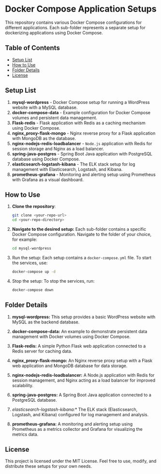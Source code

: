# Docker Compose Application Setups

This repository contains various Docker Compose configurations for different applications. Each sub-folder represents a separate setup for dockerizing applications using Docker Compose.

## Table of Contents
- [Setup List](#setup-list)
- [How to Use](#how-to-use)
- [Folder Details](#folder-details)
- [License](#license)

## Setup List

1. **mysql-wordpress** - Docker Compose setup for running a WordPress website with a MySQL database.
2. **docker-compose-data** - Example configuration for Docker Compose volumes and persistent data management.
3. **Flask-redis** - Flask application with Redis as a caching mechanism using Docker Compose.
4. **nginx_proxy-flask-mongo** - Nginx reverse proxy for a Flask application with MongoDB as the database.
5. **nginx-nodejs-redis-loadbalancer** - `Node.js` application with Redis for session storage and Nginx as a load balancer.
6. **spring-java-postgres** - Spring Boot Java application with PostgreSQL database using Docker Compose.
7. **elasticsearch-logstash-kibana** - The ELK stack setup for log management with Elasticsearch, Logstash, and Kibana.
8. **prometheus-grafana** - Monitoring and alerting setup using Prometheus with Grafana as a visual dashboard.

## How to Use

1. **Clone the repository**:
   ```bash
   git clone <your-repo-url>
   cd <your-repo-directory>
   ```

2. **Navigate to the desired setup:** Each sub-folder contains a specific Docker Compose configuration. Navigate to the folder of your choice, for example:
   ```bash
   cd mysql-wordpress
   ```

3. Run the setup: Each setup contains a `docker-compose.yml` file. To start the services, use:
   ```bash
   docker-compose up -d
   ```

4. Stop the setup: To stop the services, run:
   ```bash
   docker-compose down
   ```

## Folder Details
1. **mysql-wordpress:** This setup provides a basic WordPress website with MySQL as the backend database.

2. **docker-compose-data:** An example to demonstrate persistent data management with Docker volumes using Docker Compose.

3. **Flask-redis:** A simple Python Flask web application connected to a Redis server for caching data.

4. **nginx_proxy-flask-mongo:** An Nginx reverse proxy setup with a Flask web application and MongoDB database for data storage.

5. **nginx-nodejs-redis-loadbalancer:** A Node.js application with Redis for session management, and Nginx acting as a load balancer for improved scalability.

6. **spring-java-postgres:** A Spring Boot Java application connected to a PostgreSQL database.

7. **elasticsearch-logstash-kibana*:** The ELK stack (Elasticsearch, Logstash, and Kibana) configured for log management and analysis.

8. **prometheus-grafana:** A monitoring and alerting setup using Prometheus as a metrics collector and Grafana for visualizing the metrics data.

## License
This project is licensed under the MIT License. Feel free to use, modify, and distribute these setups for your own needs.